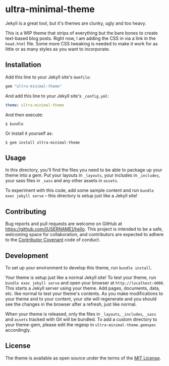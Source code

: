 # ultra-minimal-theme

Jekyll is a great tool, but it's themes are clunky, ugly and too heavy.

This is a WIP theme that strips of everything but the bare bones to create text-based blog posts. Right now, I am adding the CSS in via a link in the `head.html` file. Some more CSS tweaking is needed to make it work for as little or as many styles as you want to incorporate.


## Installation

Add this line to your Jekyll site's `Gemfile`:

```ruby
gem "ultra-minimal-theme"
```

And add this line to your Jekyll site's `_config.yml`:

```yaml
theme: ultra-minimal-theme
```

And then execute:

    $ bundle

Or install it yourself as:

    $ gem install ultra-minimal-theme

## Usage

In this directory, you'll find the files you need to be able to package up your theme into a gem. Put your layouts in `_layouts`, your includes in `_includes`, your sass files in `_sass` and any other assets in `assets`.

To experiment with this code, add some sample content and run `bundle exec jekyll serve` – this directory is setup just like a Jekyll site!

## Contributing

Bug reports and pull requests are welcome on GitHub at https://github.com/[USERNAME]/hello. This project is intended to be a safe, welcoming space for collaboration, and contributors are expected to adhere to the [Contributor Covenant](http://contributor-covenant.org) code of conduct.

## Development

To set up your environment to develop this theme, run `bundle install`.

Your theme is setup just like a normal Jekyll site! To test your theme, run `bundle exec jekyll serve` and open your browser at `http://localhost:4000`. This starts a Jekyll server using your theme. Add pages, documents, data, etc. like normal to test your theme's contents. As you make modifications to your theme and to your content, your site will regenerate and you should see the changes in the browser after a refresh, just like normal.

When your theme is released, only the files in `_layouts`, `_includes`, `_sass` and `assets` tracked with Git will be bundled.
To add a custom directory to your theme-gem, please edit the regexp in `ultra-minimal-theme.gemspec` accordingly.

## License

The theme is available as open source under the terms of the [MIT License](https://opensource.org/licenses/MIT).

